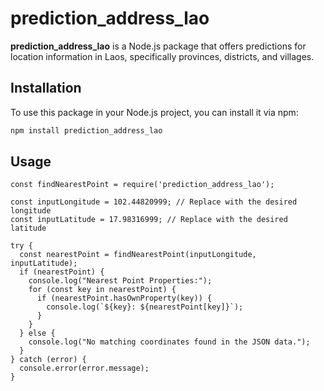 # prediction_address_lao

**prediction_address_lao** is a Node.js package that offers predictions for location information in Laos, specifically provinces, districts, and villages.

## Installation

To use this package in your Node.js project, you can install it via npm:

```bash
npm install prediction_address_lao
```


## Usage
```
const findNearestPoint = require('prediction_address_lao');

const inputLongitude = 102.44820999; // Replace with the desired longitude
const inputLatitude = 17.98316999; // Replace with the desired latitude

try {
  const nearestPoint = findNearestPoint(inputLongitude, inputLatitude);
  if (nearestPoint) {
    console.log("Nearest Point Properties:");
    for (const key in nearestPoint) {
      if (nearestPoint.hasOwnProperty(key)) {
        console.log(`${key}: ${nearestPoint[key]}`);
      }
    }
  } else {
    console.log("No matching coordinates found in the JSON data.");
  }
} catch (error) {
  console.error(error.message);
}
```
